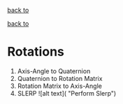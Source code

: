 [back to]()

[back to]()

# Rotations

1. Axis-Angle to Quaternion
2. Quaternion to Rotation Matrix
3. Rotation Matrix to Axis-Angle
4. SLERP
![alt text]( "Perform Slerp")
